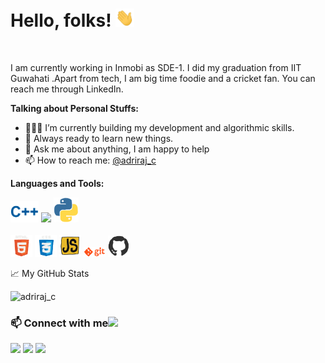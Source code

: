 
# Hello, folks! <img src="https://github.com/SAMAYV/SAMAYV/blob/main/Assets/hi.gif" width="30px">


<br />

I am currently working in Inmobi as SDE-1. I did my graduation from IIT Guwahati .Apart from tech, I am big time foodie and a cricket fan. You can reach me through LinkedIn.



  
**Talking about Personal Stuffs:**

- 👨🏽‍💻 I’m currently building my development and algorithmic skills.
- 🌱 Always ready to learn new things. 
- 💬 Ask me about anything, I am happy to help
- 📫 How to reach me: [@adriraj_c](https://www.linkedin.com/in/adri23/)


**Languages and Tools:**  
 
<p align="center">
  <div align="left" >
  <img src="https://github.com/SAMAYV/SAMAYV/blob/main/Assets/c++.gif" width="45">
  <img src="https://github.com/SAMAYV/SAMAYV/blob/main/Assets/java.gif" width="45">
  <img src="https://github.com/SAMAYV/SAMAYV/blob/main/Assets/python.gif" width="40"> 
  </div>
  <br>
  <div align="left">
  <img src="https://github.com/SAMAYV/SAMAYV/blob/main/Assets/html.gif" width="35">
  <img src="https://github.com/SAMAYV/SAMAYV/blob/main/Assets/css.gif" width="35">
  <img src="https://github.com/SAMAYV/SAMAYV/blob/main/Assets/js.webp" width="35">
  <img src="https://github.com/SAMAYV/SAMAYV/blob/main/Assets/git.gif" width="35">
  <img src="https://github.com/SAMAYV/SAMAYV/blob/main/Assets/github.webp" width="35">
  </div>
</p>


<!-- TODO-IST:START 
🚧 **My Todoist Stats:**
🏆            
🌸            
✅  
⏳  
-->
<!-- TODO-IST:END -->


📈 My GitHub Stats

<p align="left"> <img src="https://github-readme-stats.vercel.app/api?username=adriraj2000&show_icons=true&theme=gotham" alt="adriraj_c" />


### 📫 Connect with me<img src="https://raw.githubusercontent.com/ShahriarShafin/ShahriarShafin/main/Assets/handshake.gif" height="32px">
 
<a href="https://www.linkedin.com/in/adri23/" target="_blank"><img src="https://cdn2.iconfinder.com/data/icons/social-media-2285/512/1_Linkedin_unofficial_colored_svg-128.png" width="40"></a> <a href="https://www.facebook.com/adriraj.chaudhuri" target="_blank"><img src="https://cdn1.iconfinder.com/data/icons/social-media-2285/512/Colored_Facebook3_svg-128.png" width="40"></a> <a href="mailto:adriraj@iitg.ac.in" target="_blank"><img src="https://image.flaticon.com/icons/svg/281/281769.svg" width="40"></a>
<br>
<br>

